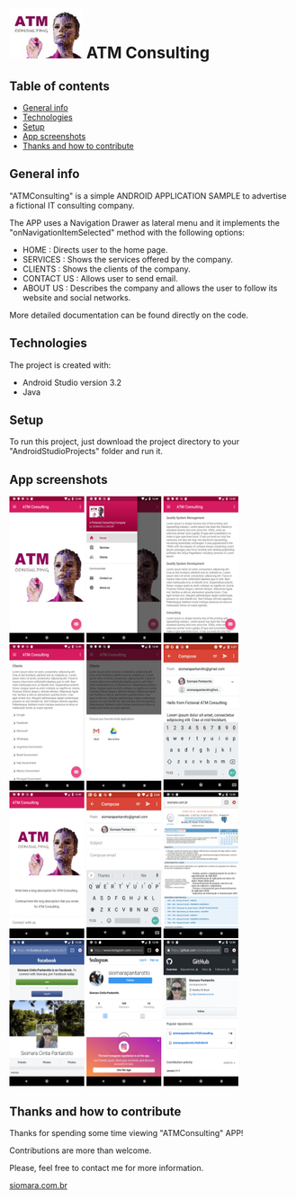 # <kbd><img src="https://github.com/siomarapantarotto/ATMConsulting/blob/master/app/src/main/res/drawable/profile.jpg" width="130" height="90"/></kbd>  ATM Consulting


## Table of contents
* [General info](#general-info)
* [Technologies](#technologies)
* [Setup](#setup)
* [App screenshots](#app-screenshots)
* [Thanks and how to contribute](#thanks-and-how-to-contribute)


## General info
"ATMConsulting" is a simple ANDROID APPLICATION SAMPLE to advertise a fictional IT consulting company.

The APP uses a Navigation Drawer as lateral menu and it implements the "onNavigationItemSelected" method with the following options:

* HOME          : Directs user to the home page.
* SERVICES      : Shows the services offered by the company.
* CLIENTS       : Shows the clients of the company.
* CONTACT US    : Allows user to send email.
* ABOUT US      : Describes the company and allows the user to follow its website and social networks.

More detailed documentation can be found directly on the code.


## Technologies
The project is created with:
* Android Studio version 3.2
* Java


## Setup
To run this project, just download the project directory to your "AndroidStudioProjects" folder and run it.


## App screenshots
<kbd><img src="https://github.com/siomarapantarotto/readme-screenshots/blob/master/ATMConsulting/atm1_home.png"          width="133" height="260"></kbd> <kbd><img src="https://github.com/siomarapantarotto/readme-screenshots/blob/master/ATMConsulting/atm2_navigation.png" width="133" height="260"></kbd>
<kbd><img src="https://github.com/siomarapantarotto/readme-screenshots/blob/master/ATMConsulting/atm3_services.png"      width="133" height="260"></kbd>
<kbd><img src="https://github.com/siomarapantarotto/readme-screenshots/blob/master/ATMConsulting/atm4_clients.png"       width="133" height="260"></kbd>
<kbd><img src="https://github.com/siomarapantarotto/readme-screenshots/blob/master/ATMConsulting/atm5_1_contactus.png"   width="133" height="260"></kbd>
<kbd><img src="https://github.com/siomarapantarotto/readme-screenshots/blob/master/ATMConsulting/atm5_2_presetemail.png" width="133" height="260"></kbd>
<kbd><img src="https://github.com/siomarapantarotto/readme-screenshots/blob/master/ATMConsulting/atm6_1_aboutus.png"     width="133" height="260"></kbd>
<kbd><img src="https://github.com/siomarapantarotto/readme-screenshots/blob/master/ATMConsulting/atm6_2_blankemail.png"  width="133" height="260"></kbd>
<kbd><img src="https://github.com/siomarapantarotto/readme-screenshots/blob/master/ATMConsulting/atm6_3_website.png"     width="133" height="260"></kbd>
<kbd><img src="https://github.com/siomarapantarotto/readme-screenshots/blob/master/ATMConsulting/atm6_4_facebook.png"    width="133" height="260"></kbd>
<kbd><img src="https://github.com/siomarapantarotto/readme-screenshots/blob/master/ATMConsulting/atm6_5_instagram.png"   width="133" height="260"></kbd>
<kbd><img src="https://github.com/siomarapantarotto/readme-screenshots/blob/master/ATMConsulting/atm6_6_github.png"      width="133" height="260"></kbd>


## Thanks and how to contribute
Thanks for spending some time viewing "ATMConsulting" APP!

Contributions are more than welcome.

Please, feel free to contact me for more information.

[siomara.com.br](http://www.siomara.com.br)